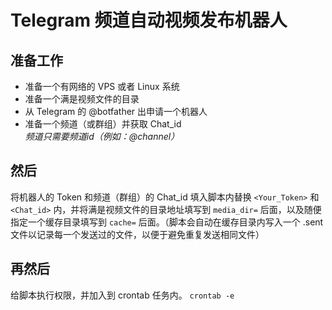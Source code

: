 # Telegram 频道自动视频发布机器人
## 准备工作
- 准备一个有网络的 VPS 或者 Linux 系统
- 准备一个满是视频文件的目录
- 从 Telegram 的 @botfather 出申请一个机器人
- 准备一个频道（或群组）并获取 Chat_id  
*频道只需要频道id（例如：@channel）*

## 然后
将机器人的 Token 和频道（群组）的 Chat_id 填入脚本内替换 `<Your_Token>` 和 `<Chat_id>` 内，并将满是视频文件的目录地址填写到 `media_dir=` 后面，以及随便指定一个缓存目录填写到 `cache=` 后面。（脚本会自动在缓存目录内写入一个 .sent 文件以记录每一个发送过的文件，以便于避免重复发送相同文件）  
## 再然后
给脚本执行权限，并加入到 crontab 任务内。
`crontab -e`
